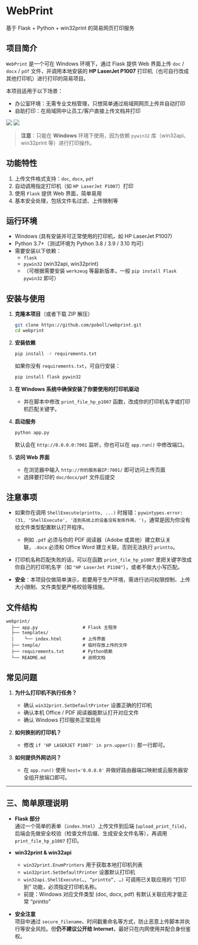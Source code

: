 # WebPrint

基于 Flask + Python + win32print 的简易网页打印服务

## 项目简介

`WebPrint` 是一个可在 Windows 环境下，通过 Flask 提供 Web 界面上传 `doc` / `docx` / `pdf` 文件，并调用本地安装的 **HP LaserJet P1007** 打印机（也可自行改成其他打印机）进行打印的简易项目。

本项目适用于以下场景：
- 办公室环境：无需专业文档管理，只想简单通过局域网网页上传并自动打印
- 自助打印：在局域网中让员工/客户直接上传文档并打印

![](https://github.com/user-attachments/assets/bb18e927-55fd-4f12-a203-bde3c91b5a42)
![](https://github.com/user-attachments/assets/8ffa78bb-bd63-4b2e-a2c2-524c30864bf3)

> **注意**：只能在 **Windows** 环境下使用，因为依赖 `pywin32` 库（win32api、win32print 等）进行打印操作。

## 功能特性

1. 上传文件格式支持：`doc`, `docx`, `pdf`  
2. 自动调用指定打印机（如 `HP LaserJet P1007`）打印  
3. 使用 `Flask` 提供 Web 界面，简单易用  
4. 基本安全处理，包括文件名过滤、上传限制等  

## 运行环境

- Windows (具有安装并可正常使用的打印机，如 HP LaserJet P1007)
- Python 3.7+（测试环境为 Python 3.8 / 3.9 / 3.10 均可）
- 需要安装以下依赖：
  - `flask`
  - `pywin32` (win32api, win32print)
  - （可根据需要安装 `werkzeug` 等最新版本，一般 `pip install Flask pywin32` 即可）

## 安装与使用

1. **克隆本项目**（或者下载 ZIP 解压）
   ```bash
   git clone https://github.com/poboll/webprint.git
   cd webprint
   ```

2. **安装依赖**
   ```bash
   pip install -r requirements.txt
   ```
   如果你没有 `requirements.txt`，可自行安装：
   ```bash
   pip install flask pywin32
   ```

3. **在 Windows 系统中确保安装了你要使用的打印机驱动**  
   - 并在脚本中修改 `print_file_hp_p1007` 函数，改成你的打印机名字或打印机匹配关键字。

4. **启动服务**
   ```bash
   python app.py
   ```
   默认会在 `http://0.0.0.0:7001` 监听，你也可以在 `app.run()` 中修改端口。

5. **访问 Web 界面**  
   - 在浏览器中输入 `http://你的服务器IP:7001/` 即可访问上传页面
   - 选择要打印的 `doc/docx/pdf` 文件后提交

## 注意事项

- 如果你在调用 `ShellExecute(printto, ...)` 时报错：`pywintypes.error: (31, 'ShellExecute', '连到系统上的设备没有发挥作用。')`，通常是因为你没有给文件类型配置默认打开程序。  
  - 例如 `.pdf` 必须与你的 PDF 阅读器（Adobe 或其他）建立默认关联，`.docx` 必须和 Office Word 建立关联，否则无法执行 `printto`。

- 打印机名称匹配失败的话，可以在函数 `print_file_hp_p1007` 里把关键字改成你自己的打印机名字（如 `"HP LaserJet P1108"`），或者不做大小写匹配。

- **安全**：本项目仅做简单演示，若要用于生产环境，需进行访问权限控制、上传大小限制、文件类型更严格校验等措施。

## 文件结构

```
webprint/
  ├── app.py                 # Flask 主程序
  ├── templates/
  │    └── index.html        # 上传界面
  ├── temple/                # 临时存放上传的文件
  ├── requirements.txt       # Python依赖
  └── README.md              # 说明文档
```

## 常见问题

1. **为什么打印机不执行任务？**  
   - 确认 `win32print.SetDefaultPrinter` 设置正确的打印机  
   - 确认本机 Office / PDF 阅读器能默认打开对应文件  
   - 确认 Windows 打印服务正常启用

2. **如何换别的打印机？**  
   - 修改 `if 'HP LASERJET P1007' in prn.upper():` 那一行即可。

3. **如何提供外网访问？**  
   - 在 `app.run()` 使用 `host='0.0.0.0'` 并做好路由器端口映射或云服务器安全组开放端口即可。

---

## 三、简单原理说明

- **Flask 部分**  
  通过一个简单的表单（`index.html`）上传文件到后端 (`upload_print_file`)，后端会先做安全校验（检查文件后缀、生成安全文件名等），再调用 `print_file_hp_p1007` 打印。

- **win32print & win32api**  
  - `win32print.EnumPrinters` 用于获取本地打印机列表  
  - `win32print.SetDefaultPrinter` 设置默认打印机  
  - `win32api.ShellExecute(…, “printto”, …)` 可调用已关联应用的 “打印到” 功能，必须指定打印机名称。  
  - 前提：Windows 对应文件类型 (doc, docx, pdf) 有默认关联应用才能正常 “printto”

- **安全注意**  
  项目中通过 `secure_filename`、时间戳重命名等方式，防止恶意上传脚本并执行等安全风险。但**仍不建议公开给 Internet**，最好只在内网使用并配合身份鉴权。
